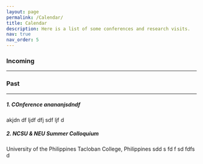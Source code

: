 ```yaml
---
layout: page
permalink: /Calendar/
title: Calendar
description: Here is a list of some conferences and research visits.
nav: true
nav_order: 5
---
```


### Incoming

---

### Past

---

##### 1. COnference anananjsdndf

akjdn df ljdf dfj sdf ljf d

##### 2. NCSU & NEU Summer Colloquium

University of the Philippines Tacloban College, Philippines
sdd  s fd f sd fdfs d
